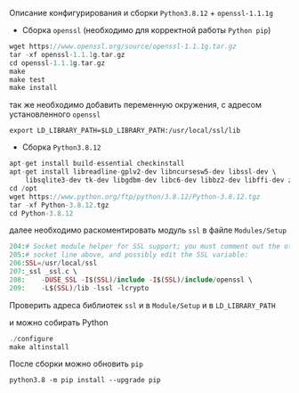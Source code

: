Описание конфигурирования и сборки `Python3.8.12` + `openssl-1.1.1g`

- Сборка `openssl` (необходимо для корректной работы `Python pip`)

```php
wget https://www.openssl.org/source/openssl-1.1.1g.tar.gz
tar -xf openssl-1.1.1g.tar.gz
cd openssl-1.1.1g.tar.gz
make
make test
make install
```

так же необходимо добавить переменную окружения, с адресом установленного `openssl`

`export LD_LIBRARY_PATH=$LD_LIBRARY_PATH:/usr/local/ssl/lib`

- Сборка `Python3.8.12`

```php
apt-get install build-essential checkinstall
apt-get install libreadline-gplv2-dev libncursesw5-dev libssl-dev \
    libsqlite3-dev tk-dev libgdbm-dev libc6-dev libbz2-dev libffi-dev zlib1g-dev
cd /opt
wget https://www.python.org/ftp/python/3.8.12/Python-3.8.12.tgz
tar -xf Python-3.8.12.tgz
cd Python-3.8.12
```

далее необходимо раскоментировать модуль `ssl` в файле `Modules/Setup`

```php
204:# Socket module helper for SSL support; you must comment out the other
205:# socket line above, and possibly edit the SSL variable:
206:SSL=/usr/local/ssl
207:_ssl _ssl.c \
208:    -DUSE_SSL -I$(SSL)/include -I$(SSL)/include/openssl \
209:    -L$(SSL)/lib -lssl -lcrypto
```

Проверить адреса библиотек `ssl` и в `Module/Setup` и в `LD_LIBRARY_PATH` 

и можно собирать Python

```php
./configure
make altinstall
```

После сборки можно обновить `pip`

`python3.8 -m pip install --upgrade pip`
